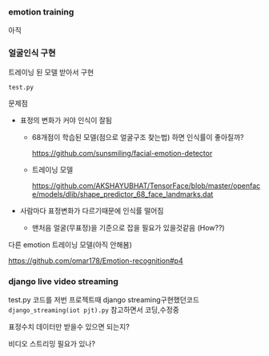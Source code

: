 ### emotion training

아직



### 얼굴인식 구현

트레이닝 된 모델 받아서 구현

`test.py`

문제점

- 표정의 변화가 커야 인식이 잘됨

  - 68개점이 학습된 모델(점으로 얼굴구조 찾는법) 하면 인식률이 좋아질까?

    https://github.com/sunsmiling/facial-emotion-detector

  - 트레이닝 모델

    https://github.com/AKSHAYUBHAT/TensorFace/blob/master/openface/models/dlib/shape_predictor_68_face_landmarks.dat

- 사람마다 표정변화가 다르기때문에 인식률 떨어짐
  
  - 맨처음 얼굴(무표정)을 기준으로 잡을 필요가 있을것같음 (How??)

다른 emotion 트레이닝 모델(아직 안해봄)

https://github.com/omar178/Emotion-recognition#p4





### django live video streaming

test.py 코드를 저번 프로젝트때 django streaming구현했던코드 `django_streaming(iot pjt).py` 참고하면서 코딩,수정중



표정수치 데이터만 받을수 있으면 되는지?

비디오 스트리밍 필요가 있나?